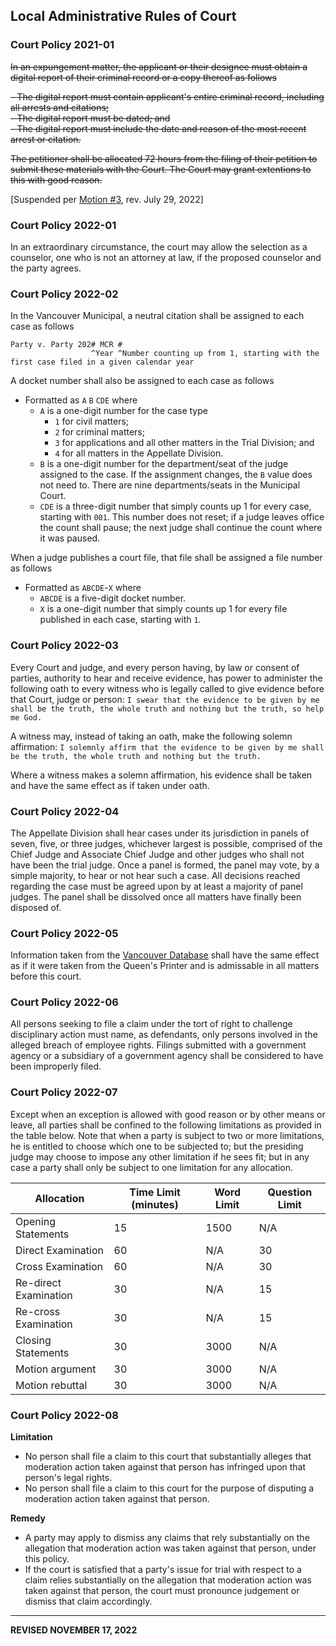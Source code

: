 ## Local Administrative Rules of Court

### Court Policy 2021-01

~~In an expungement matter, the applicant or their designee must obtain a digital report of their criminal record or a copy thereof as follows~~

~~- The digital report must contain applicant's entire criminal record, including all arrests and citations;~~<br>
~~- The digital report must be dated; and~~<br>
~~- The digital report must include the date and reason of the most recent arrest or citation.~~

~~The petitioner shall be allocated 72 hours from the filing of their petition to submit these materials with the Court. The Court may grant extentions to this with good reason.~~

[Suspended per [Motion #3](https://trello.com/c/YGaPz1CV/185), rev. July 29, 2022]

### Court Policy 2022-01

In an extraordinary circumstance, the court may allow the selection as a counselor, one who is not an attorney at law, if the proposed counselor and the party agrees.

### Court Policy 2022-02

In the Vancouver Municipal, a neutral citation shall be assigned to each case as follows
```
Party v. Party 202# MCR #
                  ^Year ^Number counting up from 1, starting with the first case filed in a given calendar year
```

A docket number shall also be assigned to each case as follows
- Formatted as `A` `B` `CDE` where
  - `A` is a one-digit number for the case type
    - `1` for civil matters;
    - `2` for criminal matters;
    - `3` for applications and all other matters in the Trial Division; and
    - `4` for all matters in the Appellate Division.
  - `B` is a one-digit number for the department/seat of the judge assigned to the case. If the assignment changes, the `B` value does not need to. There are nine departments/seats in the Municipal Court.
  - `CDE` is a three-digit number that simply counts up 1 for every case, starting with `001`. This number does not reset; if a judge leaves office the count shall pause; the next judge shall continue the count where it was paused.

When a judge publishes a court file, that file shall be assigned a file number as follows
- Formatted as `ABCDE`-`X` where
  - `ABCDE` is a five-digit docket number.
  - `X` is a one-digit number that simply counts up 1 for every file published in each case, starting with `1`.

### Court Policy 2022-03 

Every Court and judge, and every person having, by law or consent of parties, authority to hear and receive evidence, has power to administer the following oath to every witness who is legally called to give evidence before that Court, judge or person: `I swear that the evidence to be given by me shall be the truth, the whole truth and nothing but the truth, so help me God.`

A witness may, instead of taking an oath, make the following solemn affirmation: `I solemnly affirm that the evidence to be given by me shall be the truth, the whole truth and nothing but the truth.`

Where a witness makes a solemn affirmation, his evidence shall be taken and have the same effect as if taken under oath.

### Court Policy 2022-04 

The Appellate Division shall hear cases under its jurisdiction in panels of seven, five, or three judges, whichever largest is possible, comprised of the Chief Judge and Associate Chief Judge and other judges who shall not have been the trial judge. Once a panel is formed, the panel may vote, by a simple majority, to hear or not hear such a case. All decisions reached regarding the case must be agreed upon by at least a majority of panel judges. The panel shall be dissolved once all matters have finally been disposed of.

### Court Policy 2022-05

Information taken from the [Vancouver Database](https://khizzer123.github.io/vancouver-database/) shall have the same effect as if it were taken from the Queen's Printer and is admissable in all matters before this court.

### Court Policy 2022-06

All persons seeking to file a claim under the tort of right to challenge disciplinary action must name, as defendants, only persons involved in the alleged breach of employee rights. Filings submitted with a government agency or a subsidiary of a government agency shall be considered to have been improperly filed.

### Court Policy 2022-07

Except when an exception is allowed with good reason or by other means or leave, all parties shall be confined to the following limitations as provided in the table below. Note that when a party is subject to two or more limitations, he is entitled to choose which one to be subjected to; but the presiding judge may choose to impose any other limitation if he sees fit; but in any case a party shall only be subject to one limitation for any allocation.

| Allocation  | Time Limit (minutes) | Word Limit | Question Limit |
| --- | --- | --- | --- |
| Opening Statements  | 15 | 1500 | N/A |
| Direct Examination | 60 | N/A | 30 |
| Cross Examination | 60 | N/A | 30 |
| Re-direct Examination | 30 | N/A | 15 |
| Re-cross Examination | 30 | N/A | 15 |
| Closing Statements | 30 | 3000 | N/A |
| Motion argument | 30 | 3000 | N/A |
| Motion rebuttal | 30 | 3000 | N/A |

### Court Policy 2022-08

**Limitation** <br>
- No person shall file a claim to this court that substantially alleges that moderation action taken against that person has infringed upon that person's legal rights. 
- No person shall file a claim to this court for the purpose of disputing a moderation action taken against that person. 

**Remedy** <br>
- A party may apply to dismiss any claims that rely substantially on the allegation that moderation action was taken against that person, under this policy. 
- If the court is satisfied that a party's issue for trial with respect to a claim relies substantially on the allegation that moderation action was taken against that person, the court must pronounce judgement or dismiss that claim accordingly.

---

**REVISED NOVEMBER 17, 2022**
